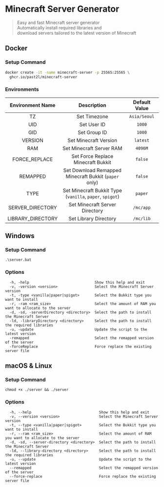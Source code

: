 # Minecraft Server Generator
> Easy and fast Minecraft server generator<br>
> Automatically install required libraries and<br>
> download servers tailored to the latest version of Minecraft
>

## Docker

### Setup Command
```bash
docker create -it -name minecraft-server -p 25565:25565 \
  ghcr.io/past2l/minecraft-server
```

### Environments
|Environment Name|Description|Default Value|
|:-:|:-:|:-:|
|TZ|Set Timezone|`Asia/Seoul`|
|UID|Set User ID|`1000`|
|GID|Set Group ID|`1000`|
|VERSION|Set Minecraft Version|`latest`|
|RAM|Set Minecraft Server RAM|`4096M`|
|FORCE_REPLACE|Set Force Replace Minecraft Bukkit|`false`|
|REMAPPED|Set Download Remapped<br>Minecraft Bukkit (`paper` only)|`false`|
|TYPE|Set Minecraft Bukkit Type<br>(`vanilla`, `paper`, `spigot`)|`paper`|
|SERVER_DIRECTORY|Set Minecraft Server Directory|`/mc/app`|
|LIBRARY_DIRECTORY|Set Library Directory|`/mc/lib`|
## Windows

### Setup Command
```batch
.\server.bat
```

### Options
```
  -h, -help                              Show this help and exit
  -v, -version <version>                 Select the Minecraft Server version
  -t, -type <vanilla|paper|spigot>       Select the Bukkit type you want to install
  -r, -ram <ram_size>                    Select the amount of RAM you want to allocate to the server
  -d, -sd, -serverDirectory <directory>  Select the path to install the Minecraft Server
  -ld, -libraryDirectory <directory>     Select the path to install the required libraries
  -u, -update                            Update the script to the latest version
  -remapped                              Select the remapped version of the server
  -forceReplace                          Force replace the existing server file
```
## macOS & Linux

### Setup Command
```batch
chmod +x ./server && ./server
```

### Options
```
  -h, --help                               Show this help and exit
  -v, --version <version>                  Select the Minecraft Server version
  -t, --type <vanilla|paper|spigot>        Select the Bukkit type you want to install
  -r, --ram <ram_size>                     Select the amount of RAM you want to allocate to the server
  -d, -sd, --server-directory <directory>  Select the path to install the Minecraft Server
  -ld, --library-directory <directory>     Select the path to install the required libraries
  -u, --update                             Update the script to the latest version
  --remapped                               Select the remapped version of the server
  --force-replace                          Force replace the existing server file
```

